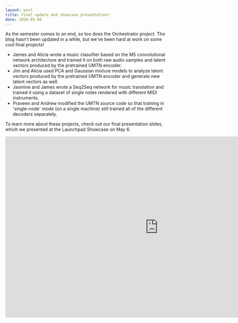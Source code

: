 ```yaml
---
layout: post
title: Final update and showcase presentation!
date: 2020-05-06
---
```

As the semester comes to an end, so too does the Orchestrator project. The blog hasn't been updated in a while, but we've been hard at work on some cool final projects!

- James and Alicia wrote a music classifier based on the M5 convolutional network architecture and trained it on both raw audio samples and latent vectors produced by the pretrained UMTN encoder.
- Jim and Alicia used PCA and Gaussian mixture models to analyze latent vectors produced by the pretrained UMTN encoder and generate new latent vectors as well.
- Jasmine and James wrote a Seq2Seq network for music translation and trained it using a dataset of single notes rendered with different MIDI instruments.
- Praveen and Andrew modified the UMTN source code so that training in 'single-node' mode (on a single machine) still trained all of the different decoders separately.

To learn more about these projects, check out our final presentation slides, which we presented at the Launchpad Showcase on May 6.

<iframe src="https://docs.google.com/presentation/d/e/2PACX-1vRuyHg76ZmYJgsTdQ7L2YOTJRHGB4NXyX7ctgEY1UtO0OT5hFJnfcED5Leh4CkGDKN7Wx4jaUGN7tKV/embed?start=false&loop=false&delayms=3000" frameborder="0" width="960" height="569" allowfullscreen="true" mozallowfullscreen="true" webkitallowfullscreen="true"></iframe>